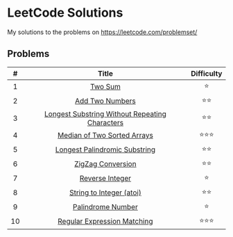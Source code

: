 # LeetCode Solutions

My solutions to the problems on <https://leetcode.com/problemset/>

## Problems

| # | Title | Difficulty |
|:---:|:---:|:---:|
| 1 | [Two Sum](01-two-sum.py) | :star: |
| 2 | [Add Two Numbers](02-add-two-numbers.py) | :star::star: |
| 3 | [Longest Substring Without Repeating Characters](03-longest-substring-without-repeating-characters.py) | :star::star: |
| 4 | [Median of Two Sorted Arrays](04-median-of-two-sorted-arrays.py) | :star::star::star: |
| 5 | [Longest Palindromic Substring](05-longest-palindromic-substring.py) | :star::star: |
| 6 | [ZigZag Conversion](06-zigzag-conversion.py) | :star::star: |
| 7 | [Reverse Integer](07-reverse-integer.py) | :star: |
| 8 | [String to Integer (atoi)](08-string-to-integer-atoi.py) | :star::star: |
| 9 | [Palindrome Number](09-palindrome-number.py) | :star: |
| 10 | [Regular Expression Matching](10-regular-expression-matching.py) | :star::star::star: |
